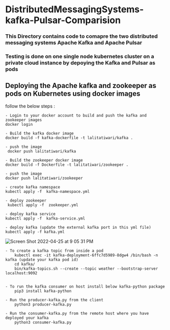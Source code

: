 # DistributedMessagingSystems-kafka-Pulsar-Comparision

### This Directory contains code to comapre the two distributed messaging systems Apache Kafka and Apache Pulsar
### Testing is done on one single node kubernetes cluster on a private cloud instance by depoying the Kafka and Pulsar as pods

## Deploying the Apache kafka and zookeeper as pods on Kubernetes using docker images
follow the below steps :


    - Login to your docker account to build and push the kafka and zookeeper images
    docker login
    
    - Build the kafka docker image
    docker build -f kafka-dockerfile -t lalitatiwari/kafka .
    
    - push the image
     docker push lalitatiwari/kafka
     
    - Build the zookeeper docker image
    docker build -f Dockerfile -t lalitatiwari/zookeeper .
    
    - push the image
    docker push lalitatiwari/zookeeper
   
    - create kafka namespace
    kubectl apply -f  kafka-namespace.yml 
   
    - deploy zookeeper
     kubectl apply -f  zookeeper.yml
    
    - deploy kafka service
    kubectl apply -f  kafka-service.yml
   
    - deploy kafka (update the external kafka port in this yml file)
    kubectl apply -f kafka.yml
    
  ![Screen Shot 2022-04-25 at 9 05 31 PM](https://user-images.githubusercontent.com/83514861/165204936-74ee9c34-467a-4694-9a20-12f8e8db9d4b.png)

    - To create a kafka topic from inside a pod
        kubectl exec -it kafka-deployment-6ffc7d5989-8dgw4 /bin/bash -n kafka (update your kafka pod id)
        cd kafka/
        bin/kafka-topics.sh --create --topic weather --bootstrap-server localhost:9092 
    
    
    - To run the kafka consumer on host install below kafka-python package
        pip3 install kafka-python
        
    - Run the producer-kafka.py from the client
        python3 producer-kafka.py 
        
    - Run the consumer-kafka.py from the remote host where you have deployed your kafka 
        python3 consumer-kafka.py 
        
     
